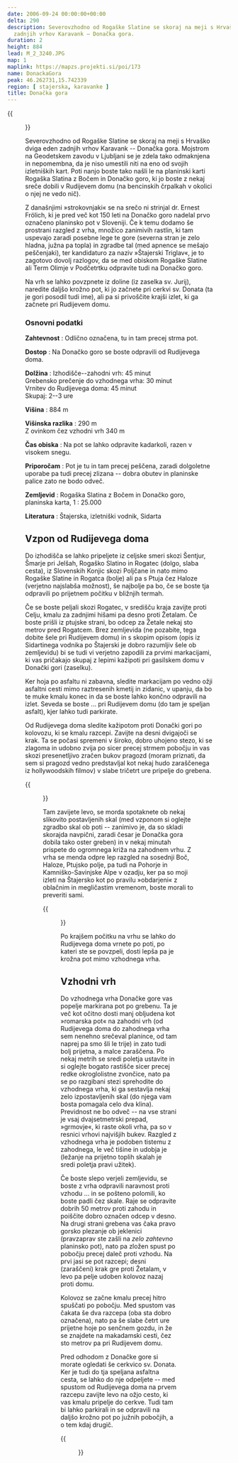 ```yaml
---
date: 2006-09-24 00:00:00+00:00
delta: 290
description: Severovzhodno od Rogaške Slatine se skoraj na meji s Hrvaško dviga eden
  zadnjih vrhov Karavank – Donačka gora.
duration: 2
height: 884
lead: M_2_3240.JPG
map: 1
maplink: https://mapzs.projekti.si/poi/173
name: DonackaGora
peak: 46.262731,15.742339
region: [ stajerska, karavanke ]
title: Donačka gora
---
```

{{<figure src="M_2_3240.JPG">}}

Severovzhodno od Rogaške Slatine se skoraj na meji s Hrvaško dviga eden zadnjih vrhov Karavank -- Donačka gora. Mojstrom na Geodetskem zavodu v Ljubljani se je zdela tako odmaknjena in nepomembna, da je niso umestili niti na eno od svojih izletniških kart. Poti nanjo boste tako našli le na planinski karti Rogaška Slatina z Bočem in Donačko goro, ki jo boste z nekaj sreče dobili v Rudijevem domu (na bencinskih črpalkah v okolici o njej ne vedo nič).

Z današnjimi »strokovnjaki« se na srečo ni strinjal dr. Ernest Frölich, ki je pred več kot 150 leti na Donačko goro nadelal prvo označeno planinsko pot v Sloveniji. Če k temu dodamo še prostrani razgled z vrha, množico zanimivih rastlin, ki tam uspevajo zaradi posebne lege te gore (severna stran je zelo hladna, južna pa topla) in zgradbe tal (med apnence se mešajo peščenjaki), ter kandidaturo za naziv »Štajerski Triglav«, je to zagotovo dovolj razlogov, da se med obiskom Rogaške Slatine ali Term Olimje v Podčetrtku odpravite tudi na Donačko goro.

Na vrh se lahko povzpnete iz doline (iz zaselka sv. Jurij), naredite daljšo krožno pot, ki jo začnete pri cerkvi sv. Donata (ta je gori posodil tudi ime), ali pa si privoščite krajši izlet, ki ga začnete pri Rudijevem domu.

### Osnovni podatki

**Zahtevnost**
:   Odlično označena, tu in tam precej strma pot.

**Dostop**
:   Na Donačko goro se boste odpravili od Rudijevega doma.

**Dolžina**
:   Izhodišče--zahodni vrh: 45 minut\
    Grebensko prečenje do vzhodnega vrha: 30 minut\
    Vrnitev do Rudijevega doma: 45 minut\
    Skupaj: 2--3 ure

**Višina**
:   884 m

**Višinska razlika**
:   290 m\
    Z ovinkom čez vzhodni vrh 340 m

**Čas obiska**
:   Na pot se lahko odpravite kadarkoli, razen v visokem snegu.

**Priporočam**
:   Pot je tu in tam precej peščena, zaradi dolgoletne uporabe pa tudi precej zlizana -- dobra obutev in planinske palice zato ne bodo odveč.

**Zemljevid**
:   Rogaška Slatina z Bočem in Donačko goro, planinska karta, 1 : 25.000

**Literatura**
:   Štajerska, izletniški vodnik, Sidarta

Vzpon od Rudijevega doma
------------------------

Do izhodišča se lahko pripeljete iz celjske smeri skozi Šentjur, Šmarje pri Jelšah, Rogaško Slatino in Rogatec (dolgo, slaba cesta), iz Slovenskih Konjic skozi Poljčane in nato mimo Rogaške Slatine in Rogatca (bolje) ali pa s Ptuja čez Haloze (verjetno najslabša možnost), še najbolje pa bo, če se boste tja odpravili po prijetnem počitku v bližnjih termah.

Če se boste peljali skozi Rogatec, v središču kraja zavijte proti Celju, kmalu za zadnjimi hišami pa desno proti Žetalam. Če boste prišli iz ptujske strani, bo odcep za Žetale nekaj sto metrov pred Rogatcem. Brez zemljevida (ne pozabite, tega dobite šele pri Rudijevem domu) in s skopim opisom (opis iz Sidartinega vodnika po Štajerski je dobro razumljiv šele ob zemljevidu) bi se tudi vi verjetno zapodili za prvimi markacijami, ki vas pričakajo skupaj z lepimi kažipoti pri gasilskem domu v Donački gori (zaselku).

Ker hoja po asfaltu ni zabavna, sledite markacijam po vedno ožji asfaltni cesti mimo raztresenih kmetij in zidanic, v upanju, da bo te muke kmalu konec in da se boste lahko končno odpravili na izlet. Seveda se boste \... pri Rudijevem domu (do tam je speljan asfalt), kjer lahko tudi parkirate.

Od Rudijevega doma sledite kažipotom proti Donački gori po kolovozu, ki se kmalu razcepi. Zavijte na desni dvigajoči se krak. Ta se počasi spremeni v široko, dobro uhojeno stezo, ki se zlagoma in udobno zvija po sicer precej strmem pobočju in vas skozi presenetljivo zračen bukov pragozd (moram priznati, da sem si pragozd vedno predstavljal kot nekaj hudo zaraščenega iz hollywoodskih filmov) v slabe tričetrt ure pripelje do grebena.

{{<figure src="M_2_3242.JPG" caption="Pragozd na severnih pobočjih">}}

Tam zavijete levo, se morda spotaknete ob nekaj slikovito postavljenih skal (med vzponom si oglejte zgradbo skal ob poti -- zanimivo je, da so skladi skorajda navpični, zaradi česar je Donačka gora dobila tako oster greben) in v nekaj minutah prispete do ogromnega križa na zahodnem vrhu. Z vrha se menda odpre lep razgled na sosednji Boč, Haloze, Ptujsko polje, pa tudi na Pohorje in Kamniško-Savinjske Alpe v ozadju, ker pa so moji izleti na Štajersko kot po pravilu »obdarjeni« z oblačnim in megličastim vremenom, boste morali to preveriti sami.

{{<figure src="M_2_3243.JPG" caption="Križ na vrhu">}}

Po krajšem počitku na vrhu se lahko do Rudijevega doma vrnete po poti, po kateri ste se povzpeli, dosti lepša pa je krožna pot mimo vzhodnega vrha.

Vzhodni vrh
-----------

Do vzhodnega vrha Donačke gore vas popelje markirana pot po grebenu. Ta je več kot očitno dosti manj obljudena kot »romarska pot« na zahodni vrh (od Rudijevega doma do zahodnega vrha sem nenehno srečeval planince, od tam naprej pa smo šli le trije) in zato tudi bolj prijetna, a malce zaraščena. Po nekaj metrih se sredi poletja ustavite in si oglejte bogato rastišče sicer precej redke okroglolistne zvončice, nato pa se po razgibani stezi sprehodite do vzhodnega vrha, ki ga sestavlja nekaj zelo izpostavljenih skal (do njega vam bosta pomagala celo dva klina). Previdnost ne bo odveč -- na vse strani je vsaj dvajsetmetrski prepad, »grmovje«, ki raste okoli vrha, pa so v resnici vrhovi najvišjih bukev. Razgled z vzhodnega vrha je podoben tistemu z zahodnega, le več tišine in udobja je (ležanje na prijetno toplih skalah je sredi poletja pravi užitek).

Če boste slepo verjeli zemljevidu, se boste z vrha odpravili naravnost proti vzhodu \... in se pošteno polomili, ko boste padli čez skale. Raje se odpravite dobrih 50 metrov proti zahodu in poiščite dobro označen odcep v desno. Na drugi strani grebena vas čaka pravo gorsko plezanje ob jeklenici (pravzaprav ste zašli na *zelo zahtevno* planinsko pot), nato pa zložen spust po pobočju precej daleč proti vzhodu. Na prvi jasi se pot razcepi; desni (zaraščeni) krak gre proti Žetalam, v levo pa pelje udoben kolovoz nazaj proti domu.

Kolovoz se začne kmalu precej hitro spuščati po pobočju. Med spustom vas čakata še dva razcepa (oba sta dobro označena), nato pa še slabe četrt ure prijetne hoje po senčnem gozdu, in že se znajdete na makadamski cesti, čez sto metrov pa pri Rudijevem domu.

Pred odhodom z Donačke gore si morate ogledati še cerkvico sv. Donata. Ker je tudi do tja speljana asfaltna cesta, se lahko do nje odpeljete -- med spustom od Rudijevega doma na prvem razcepu zavijte levo na ožjo cesto, ki vas kmalu pripelje do cerkve. Tudi tam bi lahko parkirali in se odpravili na daljšo krožno pot po južnih pobočjih, a o tem kdaj drugič.

{{<figure src="M_2_3257.JPG" caption="Sveti Donat">}}

